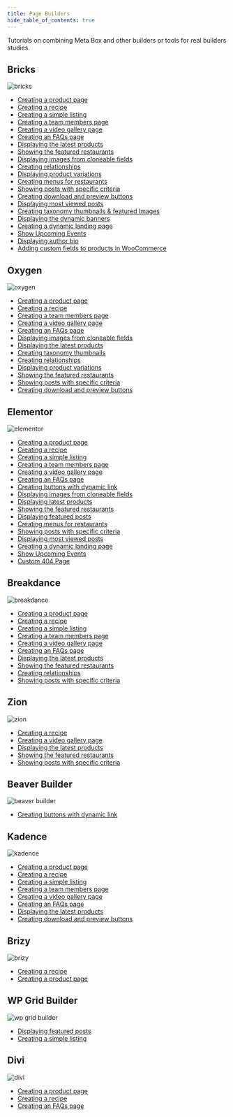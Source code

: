 ```yaml
---
title: Page Builders
hide_table_of_contents: true
---
```


Tutorials on combining Meta Box and other builders or tools for real builders studies.

<div className="category_wrap">
	<div className="tutorials_category">
		<div className="items">
			<h2>Bricks</h2>

![bricks](/tutorials/builders-1.png)
<ul>
	<li><a href="/tutorials/create-product-page-meta-box-bricks/">Creating a product page</a></li>
	<li><a href="/tutorials/create-recipes-meta-box-bricks/">Creating a recipe</a></li>
	<li><a href="/tutorials/create-simple-listing-meta-box-bricks/">Creating a simple listing</a></li>
	<li><a href="/tutorials/create-team-members-page-meta-box-bricks/">Creating a team members page</a></li>
	<li><a href="/tutorials/create-video-gallery-page-bricks/">Creating a video gallery page</a></li>
	<li><a href="/tutorials/create-faqs-page-meta-box-bricks/">Creating an FAQs page</a></li>
	<li><a href="/tutorials/display-latest-product-meta-box-bricks/">Displaying the latest products</a></li>
	<li><a href="/tutorials/show-featured-restaurants-bricks/">Showing the featured restaurants</a></li>
	<li><a href="/tutorials/display-images-from-cloneable-fields-bricks/">Displaying images from cloneable fields</a></li>
 	<li><a href="/tutorials/create-relationships-with-bricks/">Creating relationships</a></li>
	<li><a href="/tutorials/display-product-variations-meta-box-bricks/">Displaying product variations</a></li>
	<li><a href="/tutorials/create-menu-restaurants-bricks/">Creating menus for restaurants</a></li>
	<li><a href="/tutorials/show-posts-with-specific-criteria-bricks/">Showing posts with specific criteria</a></li>
	<li><a href="/tutorials/create-download-preview-buttons-with-bricks/">Creating download and preview buttons</a></li>
	<li><a href="/tutorials/display-most-viewed-posts-with-bricks">Displaying most viewed posts</a></li>
	<li><a href="/tutorials/create-taxonomy-thumbnails-featured-images-with-bricks/">Creating taxonomy thumbnails & featured Images</a></li>
	<li><a href="/tutorials/display-dynamic-banners-meta-box-with-bricks/">Displaying the dynamic banners</a></li>
	<li><a href="/tutorials/create-dynamic-landing-page-with-bricks/">Creating a dynamic landing page</a></li>
	<li><a href="/tutorials/show-upcoming-events-with-bricks">Show Upcoming Events</a></li>
	<li><a href="/tutorials/display-author-bio-in-wordpress-with-bricks/">Displaying author bio</a></li>
	<li><a href="/tutorials/add-custom-fields-to-products-in-woocommerce-meta-box-bricks/">Adding custom fields to products in WooCommerce</a></li>
</ul>
		</div>
		<div className="items">
			<h2>Oxygen</h2>

![oxygen](/tutorials/builders-2.png)
<ul>
	<li><a href="/tutorials/create-product-page-meta-box-oxygen/">Creating a product page</a></li>
	<li><a href="/tutorials/create-recipe-meta-box-oxygen/">Creating a recipe</a></li>
	<li><a href="/tutorials/create-team-members-page-meta-box-oxygen/">Creating a team members page</a></li>
	<li><a href="/tutorials/create-video-gallery-page-meta-box-oxygen/">Creating a video gallery page</a></li>
	<li><a href="/tutorials/create-faqs-page-meta-box-oxygen/">Creating an FAQs page</a></li>
	<li><a href="/tutorials/display-images-from-cloneable-fields-meta-box-oxygen/">Displaying images from cloneable fields</a></li>
	<li><a href="/tutorials/display-latest-product-meta-box-oxygen/">Displaying the latest products</a></li>
	<li><a href="/tutorials/category-thumbnails/">Creating taxonomy thumbnails</a></li>
	<li><a href="/tutorials/create-relationships-with-oxygen/">Creating relationships</a></li>
	<li><a href="/tutorials/display-product-variations-meta-box-oxygen/">Displaying product variations</a></li>
	<li><a href="/tutorials/show-featured-restaurants-oxygen/">Showing the featured restaurants</a></li>
	<li><a href="/tutorials/show-posts-specific-criteria-oxygen/">Showing posts with specific criteria</a></li>
	<li><a href="/tutorials/create-download-preview-buttons-with-oxygen/">Creating download and preview buttons</a></li>
</ul>
		</div>
		<div className="items">
			<h2>Elementor</h2>

![elementor](/tutorials/builders-3.png)
<ul>
	<li><a href="/tutorials/create-product-page-elementor/">Creating a product page</a></li>
	<li><a href="/tutorials/create-recipe-meta-box-elementor/">Creating a recipe</a></li>
	<li><a href="/tutorials/create-simple-listing-with-elementor/">Creating a simple listing</a></li>
	<li><a href="/tutorials/create-team-members-page-meta-box-elementor/">Creating a team members page</a></li>
	<li><a href="/tutorials/create-video-gallery-page-with-elementor/">Creating a video gallery page</a></li>
	<li><a href="/tutorials/create-faqs-page-meta-box-elementor/">Creating an FAQs page</a></li>
	<li><a href="/tutorials/create-buttons-dynamic-links/">Creating buttons with dynamic link</a></li>
	<li><a href="/tutorials/display-images-from-cloneable-fields-meta-box-elementor/">Displaying images from cloneable fields</a></li>
	<li><a href="/tutorials/display-latest-product-meta-box-elementor/">Displaying latest products</a></li>	
	<li><a href="/tutorials/show-featured-restaurants-with-elementor/">Showing the featured restaurants</a></li>	
	<li><a href="/tutorials/displaying-featured-posts-with-wp-grid-builder/">Displaying featured posts</a></li>
	<li><a href="/tutorials/create-menu-restaurants-meta-box-elementor/">Creating menus for restaurants</a></li>
	<li><a href="/tutorials/show-posts-specific-criteria-with-elementor/">Showing posts with specific criteria</a></li>
	<li><a href="/tutorials/display-most-viewed-posts-with-elementor/">Displaying most viewed posts</a></li>
	<li><a href="/tutorials/create-dynamic-landing-page-with-elementor/">Creating a dynamic landing page</a></li>
	<li><a href="/tutorials/show-upcoming-events-with-elementor/">Show Upcoming Events</a></li>
	<li><a href="/tutorials/create-custom-404-page-with-elementor/">Custom 404 Page</a></li>
</ul>
		</div>
		<div className="items">
			<h2>Breakdance</h2>

![breakdance](/tutorials/Breakdance.jpeg)
<ul>
	<li><a href="/tutorials/create-product-page-meta-box-breakdance/">Creating a product page</a></li>
	<li><a href="/tutorials/create-recipe-breakdance/">Creating a recipe</a></li>
	<li><a href="/tutorials/create-simple-listing-with-breakdance/">Creating a simple listing</a></li>
	<li><a href="/tutorials/create-team-members-page-breakdance/">Creating a team members page</a></li>
	<li><a href="/tutorials/create-video-gallery-page-meta-box-breakdance/">Creating a video gallery page</a></li>
	<li><a href="/tutorials/create-faqs-page-with-breakdance/">Creating an FAQs page</a></li>
	<li><a href="/tutorials/display-latest-product-breakdance/">Displaying the latest products</a></li>
	<li><a href="/tutorials/show-featured-restaurants-with-breakdance/">Showing the featured restaurants</a></li>
	<li><a href="/tutorials/create-relationships-with-breakdance/">Creating relationships</a></li>
	<li><a href="/tutorials/show-posts-specific-criteria-meta-box-breakdance/">Showing posts with specific criteria</a></li>

</ul>
		</div>
		<div className="items">
			<h2>Zion</h2>

![zion](/tutorials/builders-4.png)
<ul>
	<li><a href="/tutorials/create-recipes-meta-box-zion/">Creating a recipe</a></li>
	<li><a href="/tutorials/create-video-gallery-page-with-zion">Creating a video gallery page</a></li>
	<li><a href="/tutorials/display-latest-products-meta-box-zion/">Displaying the latest products</a></li>	
	<li><a href="/tutorials/show-featured-restaurants-with-zion/">Showing the featured restaurants</a></li>
	<li><a href="/tutorials/show-posts-specific-criteria-with-zion/">Showing posts with specific criteria</a></li>
</ul>
		</div>
		<div className="items">
			<h2>Beaver Builder</h2>

![beaver builder](/tutorials/builders-5.png)
<ul>
	<li><a href="/tutorials/create-buttons-dynamic-links/">Creating buttons with dynamic link</a></li>
</ul>
		</div>
		<div className="items">
			<h2>Kadence</h2>

![kadence](/tutorials/kadence.png)
<ul>
	<li><a href="/tutorials/create-product-page-with-kadence/">Creating a product page</a></li>
	<li><a href="/tutorials/create-recipe-with-kadence/">Creating a recipe</a></li>
	<li><a href="/tutorials/create-simple-listing-with-kadence/">Creating a simple listing</a></li>
	<li><a href="/tutorials/create-team-members-page-with-kadence/">Creating a team members page</a></li>
	<li><a href="/tutorials/create-video-gallery-page-with-kadence/">Creating a video gallery page</a></li>
	<li><a href="/tutorials/create-faqs-page-meta-box-kadence/">Creating an FAQs page</a></li>
	<li><a href="/tutorials/display-latest-products-with-kadence/">Displaying the latest products</a></li>
	<li><a href="/tutorials/create-download-preview-buttons-with-kadence/">Creating download and preview buttons</a></li>
</ul>
		</div>
		<div className="items">
			<h2>Brizy</h2>

![brizy](/tutorials/Brizy.jpg)
<ul>
	<li><a href="/tutorials/create-a-recipe-brizy/">Creating a recipe</a></li>
	<li><a href="/tutorials/create-product-page-with-brizy/">Creating a product page</a></li>
</ul>
		</div>
		<div className="items">
			<h2>WP Grid Builder</h2>

![wp grid builder](/tutorials/builders-6.png)
<ul>
	<li><a href="/tutorials/displaying-featured-posts-with-wp-grid-builder/">Displaying featured posts</a></li>
	<li><a href="/tutorials/create-simple-listing-meta-box-wp-grid-builder/">Creating a simple listing</a></li>
</ul>
		</div>
		<div className="items">
			<h2>Divi</h2>

![divi](/tutorials/builders-7.png)
<ul>
	<li><a href="/tutorials/create-product-page-divi/">Creating a product page</a></li>
	<li><a href="/tutorials/create-recipe-with-divi/">Creating a recipe</a></li>
	<li><a href="/tutorials/create-faqs-page-meta-box-divi/">Creating an FAQs page</a></li>
</ul>
		</div>
	</div>
</div>
